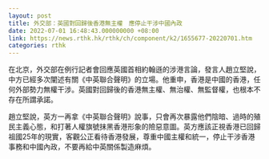 ```yaml
---
layout: post
title: 外交部：英國對回歸後香港無主權　應停止干涉中國內政
date: 2022-07-01 16:48:43.000000000 +08:00
link: https://news.rthk.hk/rthk/ch/component/k2/1655677-20220701.htm
categories: rthk
---
```


在北京，外交部在例行記者會回應英國首相約翰遜的涉港言論，發言人趙立堅說，中方已經多次闡述有關《中英聯合聲明》的立場。他重申，香港是中國的香港，任何外部勢力無權干涉。英國對回歸後的香港無主權、無治權、無監督權，也根本不存在所謂承諾。

趙立堅說，英方一再拿《中英聯合聲明》說事，只會再次暴露他們陰暗、過時的殖民主義心態，和打著人權旗號抹黑香港形象的險惡意圖。英方應該正視香港已回歸祖國25年的現實，客觀公正看待香港發展，尊重中國主權和統一，停止干涉香港事務和中國內政，不要再給中英關係製造麻煩。
